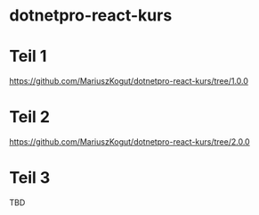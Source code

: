 # dotnetpro-react-kurs

# Teil 1
https://github.com/MariuszKogut/dotnetpro-react-kurs/tree/1.0.0

# Teil 2
https://github.com/MariuszKogut/dotnetpro-react-kurs/tree/2.0.0

# Teil 3
TBD
